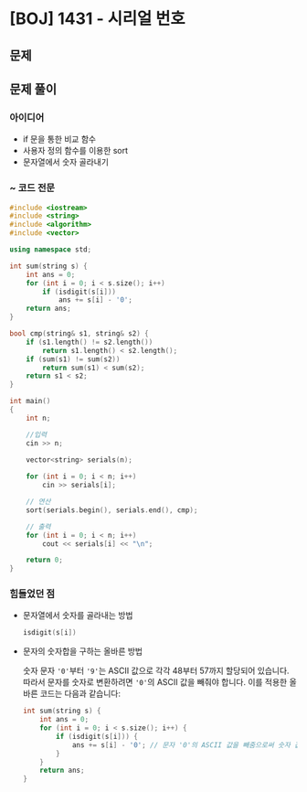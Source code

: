 # [BOJ] 1431 - 시리얼 번호

## 문제

## 문제 풀이

### 아이디어

- if 문을 통한 비교 함수
- 사용자 정의 함수를 이용한 sort
- 문자열에서 숫자 골라내기

### ~ 코드 전문

```cpp
#include <iostream>
#include <string>
#include <algorithm>
#include <vector>

using namespace std;

int sum(string s) {
	int ans = 0;
	for (int i = 0; i < s.size(); i++)
		if (isdigit(s[i]))
			ans += s[i] - '0';
	return ans;
}

bool cmp(string& s1, string& s2) {
	if (s1.length() != s2.length())
		return s1.length() < s2.length();
	if (sum(s1) != sum(s2))
		return sum(s1) < sum(s2);
	return s1 < s2;
}

int main()
{
	int n;

	//입력
	cin >> n;
	
	vector<string> serials(n);

	for (int i = 0; i < n; i++)
		cin >> serials[i];

	// 연산
	sort(serials.begin(), serials.end(), cmp);

	// 출력
	for (int i = 0; i < n; i++)
		cout << serials[i] << "\n";

	return 0;
}
```

### 힘들었던 점

- 문자열에서 숫자를 골라내는 방법
    
    ```cpp
    isdigit(s[i])
    ```
    
- 문자의 숫자합을 구하는 올바른 방법
    
    숫자 문자 `'0'`부터 `'9'`는 ASCII 값으로 각각 48부터 57까지 할당되어 있습니다. 따라서 문자를 숫자로 변환하려면 `'0'`의 ASCII 값을 빼줘야 합니다. 이를 적용한 올바른 코드는 다음과 같습니다:
    
    ```cpp
    int sum(string s) {
        int ans = 0;
        for (int i = 0; i < s.size(); i++) {
            if (isdigit(s[i])) {
                ans += s[i] - '0'; // 문자 '0'의 ASCII 값을 빼줌으로써 숫자 값으로 변환
            }
        }
        return ans;
    }
    
    ```